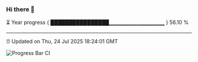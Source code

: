 ### Hi there 👋

⏳ Year progress { ████████████████▁▁▁▁▁▁▁▁▁▁▁▁▁▁ } 56.10 %

---

⏰ Updated on Thu, 24 Jul 2025 18:24:01 GMT

![Progress Bar CI](https://github.com/liununu/liununu/workflows/Progress%20Bar%20CI/badge.svg)
